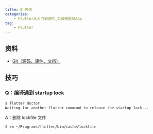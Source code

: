 ```yaml
---
title: 0 总结
categories:
    - Flutter从入门到进阶_实战携程网App
tag:
    - Flutter
---
```


## 资料

+ [Git（源码、课件、文档）](https://git.imooc.com/coding-321/flutter_trip)

  

## 技巧

### Q：编译遇到 startup lock

```bash
$ flutter doctor
Waiting for another flutter command to release the startup lock...
```

A：删除 lockfile 文件

```bash
$ rm ~/Programs/flutter/bin/cache/lockfile
```

